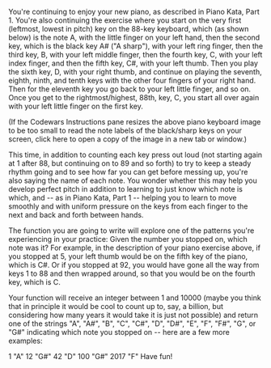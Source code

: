 You're continuing to enjoy your new piano, as described in Piano Kata, Part 1. You're also continuing the exercise where you start on the very first (leftmost, lowest in pitch) key on the 88-key keyboard, which (as shown below) is the note A, with the little finger on your left hand, then the second key, which is the black key A# ("A sharp"), with your left ring finger, then the third key, B, with your left middle finger, then the fourth key, C, with your left index finger, and then the fifth key, C#, with your left thumb. Then you play the sixth key, D, with your right thumb, and continue on playing the seventh, eighth, ninth, and tenth keys with the other four fingers of your right hand. Then for the eleventh key you go back to your left little finger, and so on. Once you get to the rightmost/highest, 88th, key, C, you start all over again with your left little finger on the first key.



(If the Codewars Instructions pane resizes the above piano keyboard image to be too small to read the note labels of the black/sharp keys on your screen, click here to open a copy of the image in a new tab or window.)

This time, in addition to counting each key press out loud (not starting again at 1 after 88, but continuing on to 89 and so forth) to try to keep a steady rhythm going and to see how far you can get before messing up, you're also saying the name of each note. You wonder whether this may help you develop perfect pitch in addition to learning to just know which note is which, and -- as in Piano Kata, Part 1 -- helping you to learn to move smoothly and with uniform pressure on the keys from each finger to the next and back and forth between hands.

The function you are going to write will explore one of the patterns you're experiencing in your practice: Given the number you stopped on, which note was it? For example, in the description of your piano exercise above, if you stopped at 5, your left thumb would be on the fifth key of the piano, which is C#. Or if you stopped at 92, you would have gone all the way from keys 1 to 88 and then wrapped around, so that you would be on the fourth key, which is C.

Your function will receive an integer between 1 and 10000 (maybe you think that in principle it would be cool to count up to, say, a billion, but considering how many years it would take it is just not possible) and return one of the strings "A", "A#", "B", "C", "C#", "D", "D#", "E", "F", "F#", "G", or "G#" indicating which note you stopped on -- here are a few more examples:

1     "A"
12    "G#"
42    "D"
100   "G#"
2017  "F"
Have fun!
